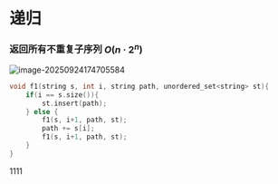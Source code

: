 # 递归

### 返回所有不重复子序列  $O(n·2^n)$

![image-20250924174705584](C:\Users\inkot\AppData\Roaming\Typora\typora-user-images\image-20250924174705584.png)

```cpp
void f1(string s, int i, string path, unordered_set<string> st){
    if(i == s.size()){
        st.insert(path);
    } else {
        f1(s, i+1, path, st);
        path += s[i];
        f1(s, i+1, path, st);
    }
}
```

1111

